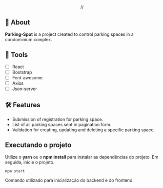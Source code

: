 <p align="center">
  //
</p>

## 📗 About

**Parking-Spot** is a project created to control parking spaces in a condominium complex.
## 🔨 Tools

-   [ ] React
-   [ ] Bootstrap
-   [ ] Font-awesome
-   [ ] Axios
-   [ ] Json-server

## 🛠️ Features
- Submission of registration for parking space.
- List of all parking spaces sent in pagination form.
- Validation for creating, updating and deleting a specific parking space.

## Executando o projeto
Utilize o **yarn** ou o **npm install** para instalar as dependências do projeto.
Em seguida, inicie o projeto.

```cl
npm start
```
Comando utilizado para inicialização do backend e do frontend.
